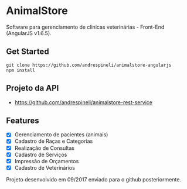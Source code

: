 # AnimalStore
Software para gerenciamento de clinicas veterinárias - Front-End (AngularJS v1.6.5).

## Get Started
```
git clone https://github.com/andrespineli/animalstore-angularjs
npm install
```
## Projeto da API
 - https://github.com/andrespineli/animalstore-rest-service

## Features
- [x] Gerenciamento de pacientes (animais)
- [x] Cadastro de Raças e Categorias
- [x] Realização de Consultas
- [x] Cadastro de Serviços
- [x] Impressão de Orçamentos
- [x] Cadastro de Veterinários

Projeto desenvolvido em 09/2017 enviado para o github posteriormente.
